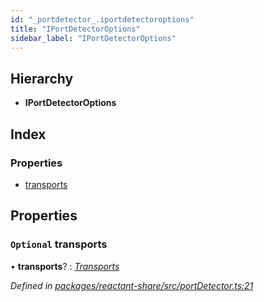 ```yaml
---
id: "_portdetector_.iportdetectoroptions"
title: "IPortDetectorOptions"
sidebar_label: "IPortDetectorOptions"
---
```


## Hierarchy

* **IPortDetectorOptions**

## Index

### Properties

* [transports](_portdetector_.iportdetectoroptions.md#optional-transports)

## Properties

### `Optional` transports

• **transports**? : *[Transports](_interfaces_.transports.md)*

*Defined in [packages/reactant-share/src/portDetector.ts:21](https://github.com/unadlib/reactant/blob/f1370319/packages/reactant-share/src/portDetector.ts#L21)*
